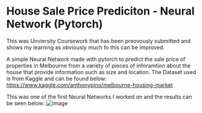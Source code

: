 # House Sale Price Prediciton - Neural Network (Pytorch)

This was Unviersity Coursework that has been preovously submitted and shows my learning as obviously much fo this can be improved.

A simple Neural Network made with pytorch to predict the sale price of properties in Melbourne from a variety of pieces of inforamtion about the house that provide information such as size and location.
The Dataset used is from Kaggle and can be found below:
https://www.kaggle.com/anthonypino/melbourne-housing-market

This was one of the first Neural Networks I worked on and the results can be seen below:
![image](https://user-images.githubusercontent.com/72444456/157112369-47858829-d4d2-49ec-8103-d3156be9a482.png)
